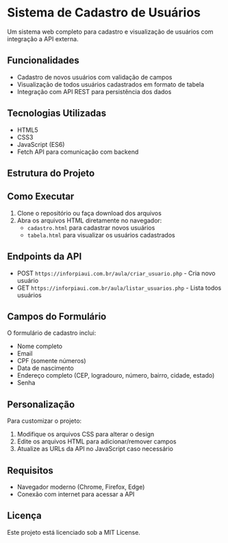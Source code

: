 # Sistema de Cadastro de Usuários

Um sistema web completo para cadastro e visualização de usuários com integração a API externa.

## Funcionalidades

- Cadastro de novos usuários com validação de campos
- Visualização de todos usuários cadastrados em formato de tabela
- Integração com API REST para persistência dos dados

## Tecnologias Utilizadas

- HTML5
- CSS3
- JavaScript (ES6)
- Fetch API para comunicação com backend

## Estrutura do Projeto

## Como Executar

1. Clone o repositório ou faça download dos arquivos
2. Abra os arquivos HTML diretamente no navegador:
   - `cadastro.html` para cadastrar novos usuários
   - `tabela.html` para visualizar os usuários cadastrados

## Endpoints da API

- POST `https://inforpiaui.com.br/aula/criar_usuario.php` - Cria novo usuário
- GET `https://inforpiaui.com.br/aula/listar_usuarios.php` - Lista todos usuários

## Campos do Formulário

O formulário de cadastro inclui:
- Nome completo
- Email
- CPF (somente números)
- Data de nascimento
- Endereço completo (CEP, logradouro, número, bairro, cidade, estado)
- Senha

## Personalização

Para customizar o projeto:

1. Modifique os arquivos CSS para alterar o design
2. Edite os arquivos HTML para adicionar/remover campos
3. Atualize as URLs da API no JavaScript caso necessário

## Requisitos

- Navegador moderno (Chrome, Firefox, Edge)
- Conexão com internet para acessar a API

## Licença

Este projeto está licenciado sob a MIT License.
